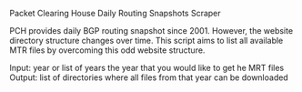 Packet Clearing House Daily Routing Snapshots Scraper

PCH provides daily BGP routing snapshot since 2001. However, the website directory structure changes over time.
This script aims to list all available MTR files by overcoming this odd website structure.

Input: year or list of years
       the year that you would like to get he MRT files
Output: 
      list of directories where all files from that year can be downloaded
